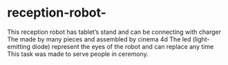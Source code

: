 # reception-robot-
This reception robot has tablet’s stand and can be connecting with charger
The made by many pieces and assembled by cinema 4d
The led (light-emitting diode) represent the eyes of the robot and can replace any time
This task was made to serve people in ceremony.

